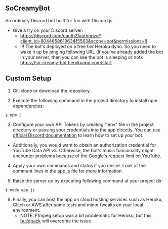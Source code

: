 ## SoCreamyBot
An ordinary Discord bot built for fun with Discord.js
* Give a try on your Discord server: 
  - https://discord.com/oauth2/authorize?client_id=804465861963415563&scope=bot&permissions=8
  - !!! The bot's deployed on a free tier Heroku dyno. So you need to wake it up by pinging following URL (If you've already added the bot in your server, then you can see the bot is sleeping or not): https://so-creamy-bot.herokuapp.com/start

## Custom Setup
1) Git-clone or download the repository.

2) Execute the following command in the project directory to install npm dependencies:
  ```
  $ npm i
  ```
3) Configure your own API Tokens by creating ".env" file in the project directory or passing your credentials into the app directly. 
You can use [official Discord documentation](https://discord.com/developers/docs/intro) to learn how to set up your bot.
  * Additionally, you would want to obtain an authorization credential for YouTube Data API v3. Otherwise, the bot's music funcionality might encounter problems because of the Google's request limit on YouTube.
  
4) Apply your own commands and status if you desire. Look at the comment lines in the [app.js](https://github.com/baturalp-kiziltan/SoCreamyBot/blob/main/app.js) file for more information.

5) Raise the server up by executing following command at your project dir:
  ```
  $ node app.js
  ```
6) Finally, you can host the app on cloud hosting services such as Heroku, Glitch or AWS after some tests and minor tweaks on your local environment.
   * NOTE: Ffmpeg setup was a bit problematic for Heroku, but this [buildpack](https://github.com/jonathanong/heroku-buildpack-ffmpeg-latest) will overcome the issue.
   
